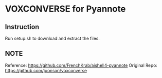 # VOXCONVERSE for Pyannote


## Instruction
Run setup.sh to download and extract the files.

## NOTE
Reference: https://github.com/FrenchKrab/aishell4-pyannote
Original Repo: https://github.com/joonson/voxconverse
